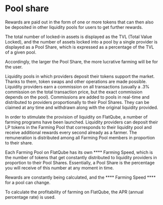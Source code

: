 # Pool share

Rewards are paid out in the form of one or more tokens that can then also be deposited in other liquidity pools for users to get further rewards.

The total number of locked-in assets is displayed as the TVL (Total Value Locked), and the number of assets locked into a pool by a single provider is displayed as a Pool Share, which is expressed as a percentage of the TVL of a given pool.

Accordingly, the larger the Pool Share, the more lucrative farming will be for the user.

Liquidity pools in which providers deposit their tokens support the market. Thanks to them, token swaps and other operations are made possible. Liquidity providers earn a commission on all transactions (usually a .3% commission on the total transaction price, but the exact commission depends on the pool). Commissions are added to pools in real-time and distributed to providers proportionally to their Pool Shares. They can be claimed at any time and withdrawn along with the original liquidity provided.

In order to stimulate the provision of liquidity on FlatQube, a number of farming programs have been launched. Liquidity providers can deposit their LP tokens in the Farming Pool that corresponds to their liquidity pool and receive additional rewards every second already as a farmer. The remuneration is distributed among all Farming Pool members in proportion to their share.

Each Farming Pool on FlatQube has its own **** Farming Speed, which is the number of tokens that get constantly distributed to liquidity providers in proportion to their Pool Shares. Essentially, a Pool Share is the percentage you will receive of this number at any moment in time.

Rewards are constantly being calculated, and the **** Farming Speed **** for a pool can change.

To calculate the profitability of farming on FlatQube, the APR (annual percentage rate) is used.

